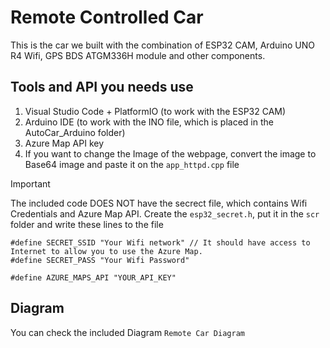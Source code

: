 # **Remote Controlled Car**
This is the car we built with the combination of ESP32 CAM, Arduino UNO R4 Wifi, GPS BDS ATGM336H module and other components.
## **Tools and API you needs use**
1. Visual Studio Code + PlatformIO (to work with the ESP32 CAM)
2. Arduino IDE (to work with the INO file, which is placed in the AutoCar_Arduino folder)
3. Azure Map API key
4. If you want to change the Image of the webpage, convert the image to Base64 image and paste it on the `app_httpd.cpp` file
> [!IMPORTANT]
> The included code DOES NOT have the secrect file, which contains Wifi Credentials and Azure Map API. Create the `esp32_secret.h`, put it in the `scr` folder and write these lines to the file
```
#define SECRET_SSID "Your Wifi network" // It should have access to Internet to allow you to use the Azure Map.
#define SECRET_PASS "Your Wifi Password"

#define AZURE_MAPS_API "YOUR_API_KEY"
```
## **Diagram**
You can check the included Diagram `Remote Car Diagram`

